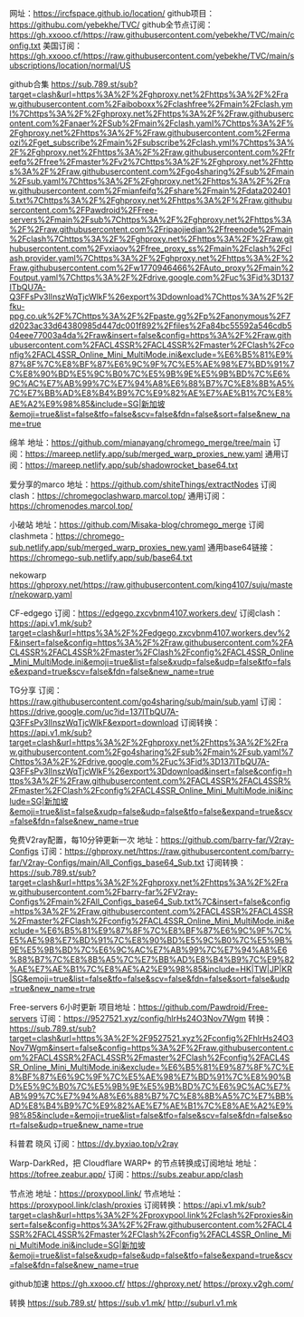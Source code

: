 网址：https://ircfspace.github.io/location/
github项目：https://githubu.com/yebekhe/TVC/
github全节点订阅：https://gh.xxooo.cf/https://raw.githubusercontent.com/yebekhe/TVC/main/config.txt
美国订阅：https://gh.xxooo.cf/https://raw.githubusercontent.com/yebekhe/TVC/main/subscriptions/location/normal/US

github合集
https://sub.789.st/sub?target=clash&url=https%3A%2F%2Fghproxy.net%2Fhttps%3A%2F%2Fraw.githubusercontent.com%2Faiboboxx%2Fclashfree%2Fmain%2Fclash.yml%7Chttps%3A%2F%2Fghproxy.net%2Fhttps%3A%2F%2Fraw.githubusercontent.com%2Fanaer%2FSub%2Fmain%2Fclash.yaml%7Chttps%3A%2F%2Fghproxy.net%2Fhttps%3A%2F%2Fraw.githubusercontent.com%2Fermaozi%2Fget_subscribe%2Fmain%2Fsubscribe%2Fclash.yml%7Chttps%3A%2F%2Fghproxy.net%2Fhttps%3A%2F%2Fraw.githubusercontent.com%2Ffreefq%2Ffree%2Fmaster%2Fv2%7Chttps%3A%2F%2Fghproxy.net%2Fhttps%3A%2F%2Fraw.githubusercontent.com%2Fgo4sharing%2Fsub%2Fmain%2Fsub.yaml%7Chttps%3A%2F%2Fghproxy.net%2Fhttps%3A%2F%2Fraw.githubusercontent.com%2Fmianfeifq%2Fshare%2Fmain%2Fdata2024015.txt%7Chttps%3A%2F%2Fghproxy.net%2Fhttps%3A%2F%2Fraw.githubusercontent.com%2FPawdroid%2FFree-servers%2Fmain%2Fsub%7Chttps%3A%2F%2Fghproxy.net%2Fhttps%3A%2F%2Fraw.githubusercontent.com%2Fripaojiedian%2Ffreenode%2Fmain%2Fclash%7Chttps%3A%2F%2Fghproxy.net%2Fhttps%3A%2F%2Fraw.githubusercontent.com%2Fvxiaov%2Ffree_proxy_ss%2Fmain%2Fclash%2Fclash.provider.yaml%7Chttps%3A%2F%2Fghproxy.net%2Fhttps%3A%2F%2Fraw.githubusercontent.com%2Fw1770946466%2FAuto_proxy%2Fmain%2Foutput.yaml%7Chttps%3A%2F%2Fdrive.google.com%2Fuc%3Fid%3D137ITbQU7A-Q3FFsPv3lInszWqTjcWlkF%26export%3Ddownload%7Chttps%3A%2F%2Ffku-ppg.co.uk%2F%7Chttps%3A%2F%2Fpaste.gg%2Fp%2Fanonymous%2F7d2023ac33d64380985d447dc001f892%2Ffiles%2Fa84bc55592a546cdb504eee77003a4da%2Fraw&insert=false&config=https%3A%2F%2Fraw.githubusercontent.com%2FACL4SSR%2FACL4SSR%2Fmaster%2FClash%2Fconfig%2FACL4SSR_Online_Mini_MultiMode.ini&exclude=%E6%B5%81%E9%87%8F%7C%E8%BF%87%E6%9C%9F%7C%E5%AE%98%E7%BD%91%7C%E8%90%BD%E5%9C%B0%7C%E5%9B%9E%E5%9B%BD%7C%E6%9C%AC%E7%AB%99%7C%E7%94%A8%E6%88%B7%7C%E8%8B%A5%7C%E7%BB%AD%E8%B4%B9%7C%E9%82%AE%E7%AE%B1%7C%E8%AE%A2%E9%98%85&include=SG|新加坡&emoji=true&list=false&tfo=false&scv=false&fdn=false&sort=false&new_name=true

绵羊
地址：https://github.com/mianayang/chromego_merge/tree/main
订阅：https://mareep.netlify.app/sub/merged_warp_proxies_new.yaml
通用订阅：https://mareep.netlify.app/sub/shadowrocket_base64.txt

爱分享的marco
地址：https://github.com/shiteThings/extractNodes
订阅clash：https://chromegoclashwarp.marcol.top/
通用订阅：https://chromenodes.marcol.top/

小破站
地址：https://github.com/Misaka-blog/chromego_merge
订阅clashmeta：https://chromego-sub.netlify.app/sub/merged_warp_proxies_new.yaml
通用base64链接：https://chromego-sub.netlify.app/sub/base64.txt

nekowarp
https://ghproxy.net/https://raw.githubusercontent.com/king4107/suju/master/nekowarp.yaml

CF-edgego
订阅：https://edgego.zxcvbnm4107.workers.dev/
订阅clash：https://api.v1.mk/sub?target=clash&url=https%3A%2F%2Fedgego.zxcvbnm4107.workers.dev%2F&insert=false&config=https%3A%2F%2Fraw.githubusercontent.com%2FACL4SSR%2FACL4SSR%2Fmaster%2FClash%2Fconfig%2FACL4SSR_Online_Mini_MultiMode.ini&emoji=true&list=false&xudp=false&udp=false&tfo=false&expand=true&scv=false&fdn=false&new_name=true


TG分享
订阅：https://raw.githubusercontent.com/go4sharing/sub/main/sub.yaml
订阅：https://drive.google.com/uc?id=137ITbQU7A-Q3FFsPv3lInszWqTjcWlkF&export=download
订阅转换：https://api.v1.mk/sub?target=clash&url=https%3A%2F%2Fghproxy.net%2Fhttps%3A%2F%2Fraw.githubusercontent.com%2Fgo4sharing%2Fsub%2Fmain%2Fsub.yaml%7Chttps%3A%2F%2Fdrive.google.com%2Fuc%3Fid%3D137ITbQU7A-Q3FFsPv3lInszWqTjcWlkF%26export%3Ddownload&insert=false&config=https%3A%2F%2Fraw.githubusercontent.com%2FACL4SSR%2FACL4SSR%2Fmaster%2FClash%2Fconfig%2FACL4SSR_Online_Mini_MultiMode.ini&include=SG|新加坡&emoji=true&list=false&xudp=false&udp=false&tfo=false&expand=true&scv=false&fdn=false&new_name=true

免费V2ray配置，每10分钟更新一次
地址：https://github.com/barry-far/V2ray-Configs
订阅：https://ghproxy.net/https://raw.githubusercontent.com/barry-far/V2ray-Configs/main/All_Configs_base64_Sub.txt
订阅转换：https://sub.789.st/sub?target=clash&url=https%3A%2F%2Fghproxy.net%2Fhttps%3A%2F%2Fraw.githubusercontent.com%2Fbarry-far%2FV2ray-Configs%2Fmain%2FAll_Configs_base64_Sub.txt%7C&insert=false&config=https%3A%2F%2Fraw.githubusercontent.com%2FACL4SSR%2FACL4SSR%2Fmaster%2FClash%2Fconfig%2FACL4SSR_Online_Mini_MultiMode.ini&exclude=%E6%B5%81%E9%87%8F%7C%E8%BF%87%E6%9C%9F%7C%E5%AE%98%E7%BD%91%7C%E8%90%BD%E5%9C%B0%7C%E5%9B%9E%E5%9B%BD%7C%E6%9C%AC%E7%AB%99%7C%E7%94%A8%E6%88%B7%7C%E8%8B%A5%7C%E7%BB%AD%E8%B4%B9%7C%E9%82%AE%E7%AE%B1%7C%E8%AE%A2%E9%98%85&include=HK|TW|JP|KR|SG&emoji=true&list=false&tfo=false&scv=false&fdn=false&sort=false&udp=true&new_name=true

Free-servers 6小时更新
项目地址：https://github.com/Pawdroid/Free-servers
订阅：https://9527521.xyz/config/hlrHs24O3Nov7Wgm
转换：https://sub.789.st/sub?target=clash&url=https%3A%2F%2F9527521.xyz%2Fconfig%2FhlrHs24O3Nov7Wgm&insert=false&config=https%3A%2F%2Fraw.githubusercontent.com%2FACL4SSR%2FACL4SSR%2Fmaster%2FClash%2Fconfig%2FACL4SSR_Online_Mini_MultiMode.ini&exclude=%E6%B5%81%E9%87%8F%7C%E8%BF%87%E6%9C%9F%7C%E5%AE%98%E7%BD%91%7C%E8%90%BD%E5%9C%B0%7C%E5%9B%9E%E5%9B%BD%7C%E6%9C%AC%E7%AB%99%7C%E7%94%A8%E6%88%B7%7C%E8%8B%A5%7C%E7%BB%AD%E8%B4%B9%7C%E9%82%AE%E7%AE%B1%7C%E8%AE%A2%E9%98%85&include=&emoji=true&list=false&tfo=false&scv=false&fdn=false&sort=false&udp=true&new_name=true

科普君 晓风
订阅：https://dy.byxiao.top/v2ray

Warp-DarkRed，把 Cloudflare WARP+ 的节点转换成订阅地址
地址：https://tofree.zeabur.app/
订阅：https://subs.zeabur.app/clash


节点池
地址：https://proxypool.link/
节点地址：https://proxypool.link/clash/proxies
订阅转换：https://api.v1.mk/sub?target=clash&url=https%3A%2F%2Fproxypool.link%2Fclash%2Fproxies&insert=false&config=https%3A%2F%2Fraw.githubusercontent.com%2FACL4SSR%2FACL4SSR%2Fmaster%2FClash%2Fconfig%2FACL4SSR_Online_Mini_MultiMode.ini&include=SG|新加坡&emoji=true&list=false&xudp=false&udp=false&tfo=false&expand=true&scv=false&fdn=false&new_name=true

github加速
https://gh.xxooo.cf/
https://ghproxy.net/
https://proxy.v2gh.com/

转换
https://sub.789.st/
https://sub.v1.mk/
http://suburl.v1.mk